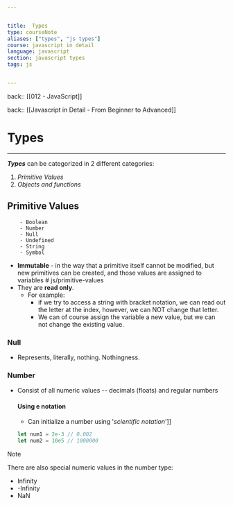```yaml
---


title:  Types
type: courseNote
aliases: ["types", "js types"]
course: javascript in detail
language: javascript
section: javascript types
tags: js


---
```

back:: [[012 - JavaScript]]

back:: [[Javascript in Detail - From Beginner to Advanced]]


# Types
---

**_Types_** can be categorized in 2 different categories:
1. _Primitive Values_
2. _Objects and functions_


## Primitive Values

		- Boolean
		- Number
		- Null
		- Undefined
		- String
		- Symbol

- **Immutable** - in the way that a primitive itself cannot be modified, but new primitives can be created, and those values are assigned to variables # js/primitive-values
- They are **read only**.
	- For example:
		- if we try to access a string with bracket notation, we can read out the letter at the index, however, we can NOT change that letter.
		- We can of course assign the variable a new value, but we can not change the existing value.




### Null

- Represents, literally, nothing. Nothingness.


### Number

- Consist of all numeric values -- decimals (floats) and regular numbers

	#### Using e notation
	- Can initialize a number using '*scientific notation*']]
	 ```javascript
	 let num1 = 2e-3 // 0.002
	 let num2 = 10e5 // 1000000
	```


>[!note]
>There are also special numeric values in the number type:
> - Infinity
> - -Infinity
> - NaN


